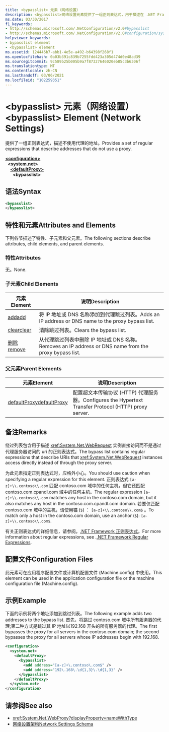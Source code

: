 ```yaml
---
title: <bypasslist> 元素（网络设置）
description: <bypasslist>网络设置元素提供了一组正则表达式，用于描述在 .NET Framework 中不使用代理的地址。
ms.date: 03/30/2017
f1_keywords:
- http://schemas.microsoft.com/.NetConfiguration/v2.0#bypasslist
- http://schemas.microsoft.com/.NetConfiguration/v2.0#configuration/system.net/defaultProxy/bypasslist
helpviewer_keywords:
- bypasslist element
- <bypasslist> element
ms.assetid: 124446b7-abb1-4e5e-a492-b64398f268f1
ms.openlocfilehash: 0a03b391c839b7255fdd423a305d474d0e48ad39
ms.sourcegitcommit: 9c589b25b005b9a7f87327646020eb85c3b6306f
ms.translationtype: MT
ms.contentlocale: zh-CN
ms.lasthandoff: 03/06/2021
ms.locfileid: "102259351"
---
```

# <a name="bypasslist-element-network-settings"></a><span data-ttu-id="d3fe3-103">\<bypasslist> 元素（网络设置）</span><span class="sxs-lookup"><span data-stu-id="d3fe3-103">\<bypasslist> Element (Network Settings)</span></span>

<span data-ttu-id="d3fe3-104">提供了一组正则表达式，描述不使用代理的地址。</span><span class="sxs-lookup"><span data-stu-id="d3fe3-104">Provides a set of regular expressions that describe addresses that do not use a proxy.</span></span>  

[**\<configuration>**](../configuration-element.md)\
&nbsp;&nbsp;[**\<system.net>**](system-net-element-network-settings.md)\
&nbsp;&nbsp;&nbsp;&nbsp;[**\<defaultProxy>**](defaultproxy-element-network-settings.md)\
&nbsp;&nbsp;&nbsp;&nbsp;&nbsp;&nbsp;**\<bypasslist>**

## <a name="syntax"></a><span data-ttu-id="d3fe3-105">语法</span><span class="sxs-lookup"><span data-stu-id="d3fe3-105">Syntax</span></span>  
  
```xml  
<bypasslist>
</bypasslist>  
```  
  
## <a name="attributes-and-elements"></a><span data-ttu-id="d3fe3-106">特性和元素</span><span class="sxs-lookup"><span data-stu-id="d3fe3-106">Attributes and Elements</span></span>  

 <span data-ttu-id="d3fe3-107">下列各节描述了特性、子元素和父元素。</span><span class="sxs-lookup"><span data-stu-id="d3fe3-107">The following sections describe attributes, child elements, and parent elements.</span></span>  
  
### <a name="attributes"></a><span data-ttu-id="d3fe3-108">特性</span><span class="sxs-lookup"><span data-stu-id="d3fe3-108">Attributes</span></span>  

 <span data-ttu-id="d3fe3-109">无。</span><span class="sxs-lookup"><span data-stu-id="d3fe3-109">None.</span></span>  
  
### <a name="child-elements"></a><span data-ttu-id="d3fe3-110">子元素</span><span class="sxs-lookup"><span data-stu-id="d3fe3-110">Child Elements</span></span>  
  
|<span data-ttu-id="d3fe3-111">**元素**</span><span class="sxs-lookup"><span data-stu-id="d3fe3-111">**Element**</span></span>|<span data-ttu-id="d3fe3-112">**说明**</span><span class="sxs-lookup"><span data-stu-id="d3fe3-112">**Description**</span></span>|  
|-----------------|---------------------|  
|[<span data-ttu-id="d3fe3-113">add</span><span class="sxs-lookup"><span data-stu-id="d3fe3-113">add</span></span>](add-element-for-bypasslist-network-settings.md)|<span data-ttu-id="d3fe3-114">将 IP 地址或 DNS 名称添加到代理跳过列表。</span><span class="sxs-lookup"><span data-stu-id="d3fe3-114">Adds an IP address or DNS name to the proxy bypass list.</span></span>|  
|[<span data-ttu-id="d3fe3-115">clear</span><span class="sxs-lookup"><span data-stu-id="d3fe3-115">clear</span></span>](clear-element-for-bypasslist-network-settings.md)|<span data-ttu-id="d3fe3-116">清除跳过列表。</span><span class="sxs-lookup"><span data-stu-id="d3fe3-116">Clears the bypass list.</span></span>|  
|[<span data-ttu-id="d3fe3-117">删除</span><span class="sxs-lookup"><span data-stu-id="d3fe3-117">remove</span></span>](remove-element-for-bypasslist-network-settings.md)|<span data-ttu-id="d3fe3-118">从代理跳过列表中删除 IP 地址或 DNS 名称。</span><span class="sxs-lookup"><span data-stu-id="d3fe3-118">Removes an IP address or DNS name from the proxy bypass list.</span></span>|  
  
### <a name="parent-elements"></a><span data-ttu-id="d3fe3-119">父元素</span><span class="sxs-lookup"><span data-stu-id="d3fe3-119">Parent Elements</span></span>  
  
|<span data-ttu-id="d3fe3-120">**元素**</span><span class="sxs-lookup"><span data-stu-id="d3fe3-120">**Element**</span></span>|<span data-ttu-id="d3fe3-121">**说明**</span><span class="sxs-lookup"><span data-stu-id="d3fe3-121">**Description**</span></span>|  
|-----------------|---------------------|  
|[<span data-ttu-id="d3fe3-122">defaultProxy</span><span class="sxs-lookup"><span data-stu-id="d3fe3-122">defaultProxy</span></span>](defaultproxy-element-network-settings.md)|<span data-ttu-id="d3fe3-123">配置超文本传输协议 (HTTP) 代理服务器。</span><span class="sxs-lookup"><span data-stu-id="d3fe3-123">Configures the Hypertext Transfer Protocol (HTTP) proxy server.</span></span>|  
  
## <a name="remarks"></a><span data-ttu-id="d3fe3-124">备注</span><span class="sxs-lookup"><span data-stu-id="d3fe3-124">Remarks</span></span>  

 <span data-ttu-id="d3fe3-125">绕过列表包含用于描述 <xref:System.Net.WebRequest> 实例直接访问而不是通过代理服务器访问的 uri 的正则表达式。</span><span class="sxs-lookup"><span data-stu-id="d3fe3-125">The bypass list contains regular expressions that describe URIs that <xref:System.Net.WebRequest> instances access directly instead of through the proxy server.</span></span>  
  
 <span data-ttu-id="d3fe3-126">为此元素指定正则表达式时，应格外小心。</span><span class="sxs-lookup"><span data-stu-id="d3fe3-126">You should use caution when specifying a regular expression for this element.</span></span> <span data-ttu-id="d3fe3-127">正则表达式 `[a-z]+\\.contoso\\.com` 匹配 contoso.com 域中的任何主机，但它还匹配 contoso.com.cpandl.com 域中的任何主机。</span><span class="sxs-lookup"><span data-stu-id="d3fe3-127">The regular expression `[a-z]+\\.contoso\\.com` matches any host in the contoso.com domain, but it also matches any host in the contoso.com.cpandl.com domain.</span></span> <span data-ttu-id="d3fe3-128">若要仅匹配 contoso.com 域中的主机，请使用锚 (`$`) ： `[a-z]+\\.contoso\\.com$` 。</span><span class="sxs-lookup"><span data-stu-id="d3fe3-128">To match only a host in the contoso.com domain, use an anchor (`$`): `[a-z]+\\.contoso\\.com$`.</span></span>
  
 <span data-ttu-id="d3fe3-129">有关正则表达式的详细信息，请参阅。[.NET Framework 正则表达式](../../../../standard/base-types/regular-expressions.md)。</span><span class="sxs-lookup"><span data-stu-id="d3fe3-129">For more information about regular expressions, see .[.NET Framework Regular Expressions](../../../../standard/base-types/regular-expressions.md).</span></span>  
  
## <a name="configuration-files"></a><span data-ttu-id="d3fe3-130">配置文件</span><span class="sxs-lookup"><span data-stu-id="d3fe3-130">Configuration Files</span></span>  

 <span data-ttu-id="d3fe3-131">此元素可在应用程序配置文件或计算机配置文件 (Machine.config) 中使用。</span><span class="sxs-lookup"><span data-stu-id="d3fe3-131">This element can be used in the application configuration file or the machine configuration file (Machine.config).</span></span>  
  
## <a name="example"></a><span data-ttu-id="d3fe3-132">示例</span><span class="sxs-lookup"><span data-stu-id="d3fe3-132">Example</span></span>  

 <span data-ttu-id="d3fe3-133">下面的示例将两个地址添加到跳过列表。</span><span class="sxs-lookup"><span data-stu-id="d3fe3-133">The following example adds two addresses to the bypass list.</span></span> <span data-ttu-id="d3fe3-134">首先，将跳过 contoso.com 域中所有服务器的代理;第二种方式是跳过其 IP 地址以192.168 开头的所有服务器的代理。</span><span class="sxs-lookup"><span data-stu-id="d3fe3-134">The first bypasses the proxy for all servers in the contoso.com domain; the second bypasses the proxy for all servers whose IP addresses begin with 192.168.</span></span>  
  
```xml  
<configuration>  
  <system.net>  
    <defaultProxy>  
      <bypasslist>  
        <add address="[a-z]+\.contoso\.com$" />  
        <add address="192\.168\.\d{1,3}\.\d{1,3}" />  
      </bypasslist>  
    </defaultProxy>  
  </system.net>  
</configuration>  
```  
  
## <a name="see-also"></a><span data-ttu-id="d3fe3-135">请参阅</span><span class="sxs-lookup"><span data-stu-id="d3fe3-135">See also</span></span>

- <xref:System.Net.WebProxy?displayProperty=nameWithType>
- [<span data-ttu-id="d3fe3-136">网络设置架构</span><span class="sxs-lookup"><span data-stu-id="d3fe3-136">Network Settings Schema</span></span>](index.md)
